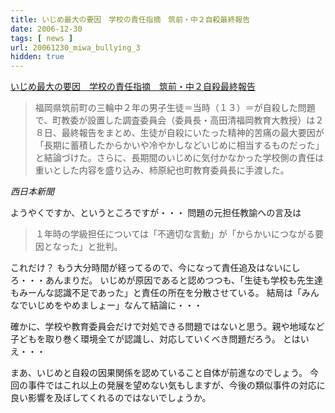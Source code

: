 ```yaml
---
title: いじめ最大の要因　学校の責任指摘　筑前・中２自殺最終報告
date: 2006-12-30
tags: [ news ]
url: 20061230_miwa_bullying_3
hidden: true
---
```

<a href="http://www.nishinippon.co.jp/nnp/national/20061229/20061229_018.shtml">いじめ最大の要因　学校の責任指摘　筑前・中２自殺最終報告</a>
<blockquote>福岡県筑前町の三輪中２年の男子生徒＝当時（１３）＝が自殺した問題で、町教委が設置した調査委員会（委員長・高田清福岡教育大教授）は２８日、最終報告をまとめ、生徒が自殺にいたった精神的苦痛の最大要因が「長期に蓄積したからかいや冷やかしなどいじめに相当するものだった」と結論づけた。さらに、長期間のいじめに気付かなかった学校側の責任は重いとした内容を盛り込み、柿原紀也町教育委員長に手渡した。
</blockquote>
<cite>西日本新聞</cite>

<!--more-->

ようやくですか、というところですが・・・
問題の元担任教諭への言及は
<blockquote>１年時の学級担任については「不適切な言動」が「からかいにつながる要因となった」と批判。</blockquote>
これだけ？
もう大分時間が経ってるので、今になって責任追及はないにしろ・・・あんまりだ。
いじめが原因であると認めつつも、「生徒も学校も先生達もみーんな認識不足であった」と責任の所在を分散させている。
結局は「みんなでいじめをやめましょー」なんて結論に・・・

確かに、学校や教育委員会だけで対処できる問題ではないと思う。親や地域など子どもを取り巻く環境全てが認識し、対応していくべき問題だろう。
とはいえ・・・

まあ、いじめと自殺の因果関係を認めていること自体が前進なのでしょう。
今回の事件ではこれ以上の発展を望めない気もしますが、今後の類似事件の対応に良い影響を及ぼしてくれるのではないでしょうか。
